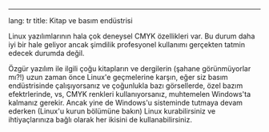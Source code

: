 

---
lang: tr
title: Kitap ve basım endüstrisi</h2>

Linux yazılımlarının hala çok deneysel CMYK özellikleri var. Bu durum daha iyi bir hale geliyor ancak şimdilik profesyonel kullanımı gerçekten tatmin edecek durumda değil.

Özgür yazılım ile ilgili çoğu kitapların ve dergilerin (şahane görünmüyorlar mı?!) uzun zaman önce Linux'e geçmelerine karşın, eğer siz basım endüstrisinde çalışıyorsanız ve çoğunlukla bazı görsellerde, özel bazım efektrlerinde, vs, CMYK renkleri kullanıyorsanız, muhtemelen Windows'ta kalmanız gerekir. Ancak yine de Windows'u sisteminde tutmaya devam ederken (Linux'u kurun bölümüne bakın) Linux kurabilirsiniz ve ihtiyaçlarınıza bağlı olarak her ikisini de kullanabilirsiniz.

